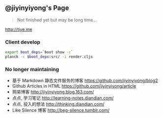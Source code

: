 
@jiyinyiyong's Page
------

> Not finished yet but may be long time...

http://tiye.me

[Kuazu]: http://weibo.com/vvvvvhuahua
[leaf]: http://lxtvvv.tuchong.com/2159629/

### Client develop

```bash
export boot_deps=`boot show -c`
planck -c $boot_deps:src/ -i render.cljs
```

### No longer maintaining

* 基于 Markdown 静态文件服务的博客 https://github.com/jiyinyiyong/blog2
* Github Articles in HTML https://github.com/jiyinyiyong/article
* 网易博客 http://jiyinyiyong.blog.163.com/
* 点点, 学习笔记 http://learning-notes.diandian.com/
* 点点, 投入的想法 http://thinking.diandian.com/
* Like Silence 博客 http://beg-silence.tumblr.com/
